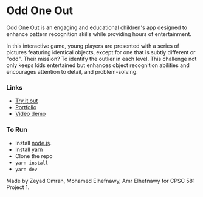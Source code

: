 # Odd One Out
Odd One Out is an engaging and educational children's app designed to enhance pattern recognition skills while providing hours of entertainment.

In this interactive game, young players are presented with a series of pictures featuring identical objects, except for one that is subtly different or "odd". Their mission? To identify the outlier in each level.
This challenge not only keeps kids entertained but enhances object recognition abilities and encourages attention to detail, and problem-solving.

### Links
- [Try it out](https://odd-one-out.vercel.app) 
- [Portfolio](https://odd-one-out-cpsc581.carrd.co)
- [Video demo](https://youtu.be/k8iT3vTZGII)


### To Run
- Install [node.js](https://nodejs.org/en/download/current).
- Install [yarn](https://classic.yarnpkg.com/lang/en/docs/install/#windows-stable)
- Clone the repo
- `yarn install`
- `yarn dev`

Made by Zeyad Omran, Mohamed Elhefnawy, Amr Elhefnawy for CPSC 581 Project 1.
